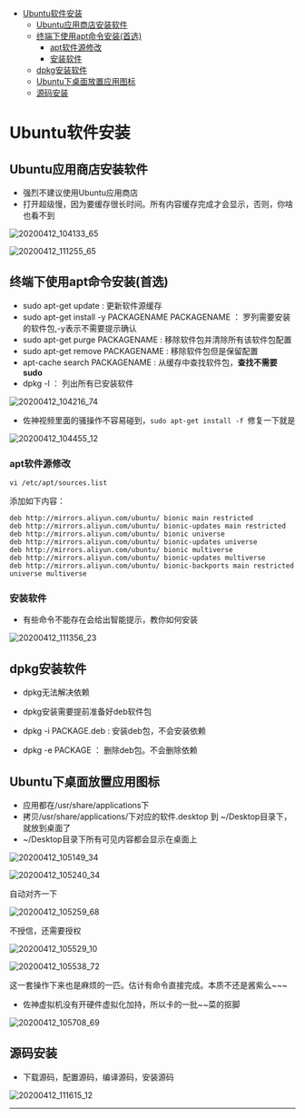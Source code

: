 <!-- MDTOC maxdepth:6 firsth1:1 numbering:0 flatten:0 bullets:1 updateOnSave:1 -->

- [Ubuntu软件安装](#ubuntu软件安装)   
   - [Ubuntu应用商店安装软件](#ubuntu应用商店安装软件)   
   - [终端下使用apt命令安装(首选)](#终端下使用apt命令安装首选)   
      - [apt软件源修改](#apt软件源修改)   
      - [安装软件](#安装软件)   
   - [dpkg安装软件](#dpkg安装软件)   
   - [Ubuntu下桌面放置应用图标](#ubuntu下桌面放置应用图标)   
   - [源码安装](#源码安装)   

<!-- /MDTOC -->
# Ubuntu软件安装

## Ubuntu应用商店安装软件

* 强烈不建议使用Ubuntu应用商店
* 打开超级慢，因为要缓存很长时间。所有内容缓存完成才会显示，否则，你啥也看不到

![20200412_104133_65](image/20200412_104133_65.png)

![20200412_111255_65](image/20200412_111255_65.png)

## 终端下使用apt命令安装(首选)

* sudo apt-get update : 更新软件源缓存
* sudo apt-get install -y PACKAGENAME PACKAGENAME ： 罗列需要安装的软件包,-y表示不需要提示确认
* sudo apt-get purge PACKAGENAME : 移除软件包并清除所有该软件包配置
* sudo apt-get remove PACKAGENAME : 移除软件包但是保留配置
* apt-cache search PACKAGENAME : 从缓存中查找软件包，**查找不需要sudo**
* dpkg -l ： 列出所有已安装软件


![20200412_104216_74](image/20200412_104216_74.png)

* 佐神视频里面的骚操作不容易碰到，```sudo apt-get install -f ```修复一下就是

![20200412_104455_12](image/20200412_104455_12.png)

### apt软件源修改

```
vi /etc/apt/sources.list
```

添加如下内容：

```
deb http://mirrors.aliyun.com/ubuntu/ bionic main restricted
deb http://mirrors.aliyun.com/ubuntu/ bionic-updates main restricted
deb http://mirrors.aliyun.com/ubuntu/ bionic universe
deb http://mirrors.aliyun.com/ubuntu/ bionic-updates universe
deb http://mirrors.aliyun.com/ubuntu/ bionic multiverse
deb http://mirrors.aliyun.com/ubuntu/ bionic-updates multiverse
deb http://mirrors.aliyun.com/ubuntu/ bionic-backports main restricted universe multiverse
```

### 安装软件

* 有些命令不能存在会给出智能提示，教你如何安装

![20200412_111356_23](image/20200412_111356_23.png)

## dpkg安装软件

* dpkg无法解决依赖
* dpkg安装需要提前准备好deb软件包

* dpkg -i PACKAGE.deb  : 安装deb包，不会安装依赖
* dpkg -e PACKAGE ： 删除deb包。不会删除依赖

## Ubuntu下桌面放置应用图标

* 应用都在/usr/share/applications下
* 拷贝/usr/share/applications/下对应的软件.desktop 到 ~/Desktop目录下，就放到桌面了
* ~/Desktop目录下所有可见内容都会显示在桌面上

![20200412_105149_34](image/20200412_105149_34.png)


![20200412_105240_34](image/20200412_105240_34.png)

自动对齐一下

![20200412_105259_68](image/20200412_105259_68.png)

不授信，还需要授权

![20200412_105529_10](image/20200412_105529_10.png)

![20200412_105538_72](image/20200412_105538_72.png)

这一套操作下来也是麻烦的一匹。估计有命令直接完成。本质不还是酱紫么~~~

* 佐神虚拟机没有开硬件虚拟化加持，所以卡的一批~~菜的抠脚

![20200412_105708_69](image/20200412_105708_69.png)


## 源码安装

* 下载源码，配置源码，编译源码，安装源码

![20200412_111615_12](image/20200412_111615_12.png)


---
